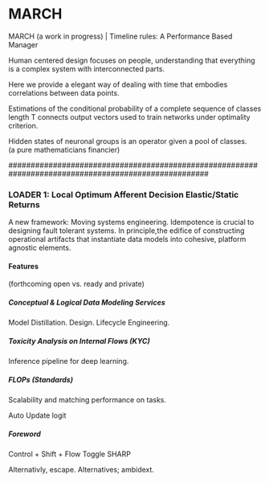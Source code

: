 # MARCH

MARCH (a work in progress) |  Timeline rules: A Performance Based Manager 

Human centered design focuses on people, understanding that everything is a complex system with interconnected parts. 


Here we provide a elegant way of dealing with time that embodies correlations between data points.

Estimations of the conditional probability of a complete sequence of classes length T connects output vectors used to train networks under optimality criterion. 

Hidden states of neuronal groups is an operator given a pool of classes.  
 (a pure mathematicians financier) 

#####################################################################################################


### LOADER 1: Local Optimum Afferent Decision Elastic/Static Returns

A new framework: Moving systems engineering.
Idempotence is crucial to designing fault tolerant systems. 
In principle,the edifice of constructing operational artifacts that instantiate data models into cohesive, platform agnostic  elements. 

#### Features
(forthcoming open vs.  ready and private) 

##### Conceptual & Logical Data Modeling Services
Model Distillation. Design.  Lifecycle Engineering.  

##### Toxicity Analysis on Internal Flows (KYC) 
Inference pipeline for deep learning.


##### FLOPs (Standards)
Scalability and matching performance on tasks. 


Auto Update 
logit


##### Foreword
Control + Shift + Flow Toggle 
SHARP

Alternativly, escape. 
Alternatives; ambidext.
